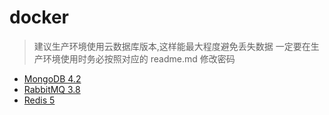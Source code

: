 # docker

> 建议生产环境使用云数据库版本,这样能最大程度避免丢失数据
> 一定要在生产环境使用时务必按照对应的 readme.md 修改密码


- [MongoDB 4.2](./mongo42)
- [RabbitMQ 3.8](./rabbitmq38)
- [Redis 5](./redis5)